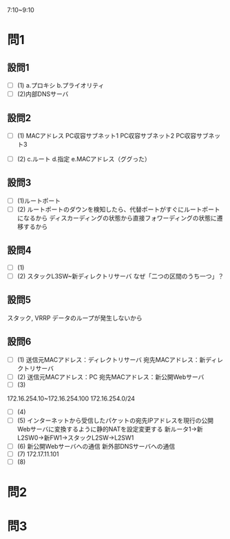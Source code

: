 7:10~9:10

# 問1

## 設問1

- [ ] (1)
a.プロキシ
b.プライオリティ
- [ ] (2)内部DNSサーバ

## 設問2

- [ ] (1)
MACアドレス
PC収容サブネット1
PC収容サブネット2
PC収容サブネット3

- [ ] (2)
c.ルート
d.指定
e.MACアドレス（ググった）

## 設問3

- [ ] (1)ルートポート
- [ ] (2)
ルートポートのダウンを検知したら、代替ポートがすぐにルートポートになるから
ディスカーディングの状態から直接フォワーディングの状態に遷移するから

## 設問4

- [ ] (1)
- [ ] (2)
スタックL3SW~新ディレクトリサーバ
なぜ「二つの区間のうち一つ」？

## 設問5

スタック, VRRP
データのループが発生しないから

## 設問6

- [ ] (1)
送信元MACアドレス：ディレクトリサーバ
宛先MACアドレス：新ディレクトリサーバ
- [ ] (2)
送信元MACアドレス：PC
宛先MACアドレス：新公開Webサーバ
- [ ] (3)

172.16.254.10~172.16.254.100
172.16.254.0/24

- [ ] (4)
- [ ] (5)
インターネットから受信したパケットの宛先IPアドレスを現行の公開Webサーバに変換するように静的NATを設定変更する
新ルータ1→新L2SW0→新FW1→スタックL2SW→L2SW1
- [ ] (6)
新公開Webサーバへの通信
新外部DNSサーバへの通信
- [ ] (7)
172.17.11.101
- [ ] (8)

# 問2

# 問3
